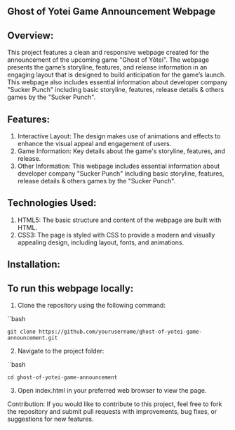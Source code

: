 ## Ghost of Yotei Game Announcement Webpage

## Overview:
This project features a clean and responsive webpage created for the announcement of the upcoming game "Ghost of Yōtei". The webpage presents the game’s storyline, features, and release information in an engaging layout that is designed to build anticipation for the game’s launch.
This webpage also includes essential information about developer company "Sucker Punch" including basic storyline, features, release details & others games by the "Sucker Punch".

## Features:
1. Interactive Layout: The design makes use of animations and effects to enhance the visual appeal and engagement of users.
2. Game Information: Key details about the game's storyline, features, and release.
3. Other Information: This webpage includes essential information about developer company "Sucker Punch" including basic storyline, features, release details & others games by the "Sucker Punch".

## Technologies Used:
1. HTML5: The basic structure and content of the webpage are built with HTML.
2. CSS3: The page is styled with CSS to provide a modern and visually appealing design, including layout, fonts, and animations.

## Installation:
## To run this webpage locally:
1. Clone the repository using the following command:

  ``bash

    git clone https://github.com/yourusername/ghost-of-yotei-game-announcement.git

2. Navigate to the project folder:

  ``bash

    cd ghost-of-yotei-game-announcement

3. Open index.html in your preferred web browser to view the page.

Contribution: 
If you would like to contribute to this project, feel free to fork the repository and submit pull requests with improvements, bug fixes, or suggestions for new features.
